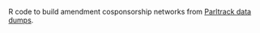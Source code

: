 R code to build amendment cosponsorship networks from [Parltrack data dumps](http://parltrack.euwiki.org/dumps/).
